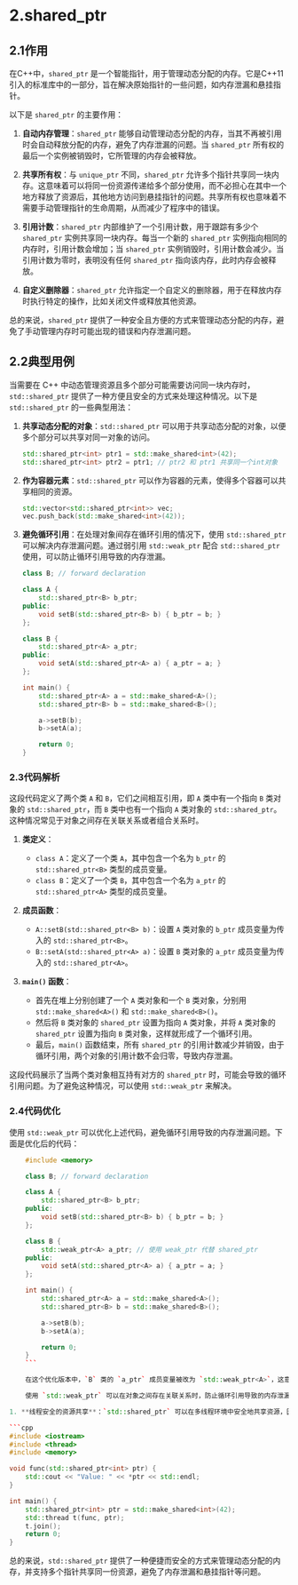 # 2.shared_ptr

## 2.1作用

在C++中，`shared_ptr` 是一个智能指针，用于管理动态分配的内存。它是C++11引入的标准库中的一部分，旨在解决原始指针的一些问题，如内存泄漏和悬挂指针。

以下是 `shared_ptr` 的主要作用：

1. **自动内存管理**：`shared_ptr` 能够自动管理动态分配的内存，当其不再被引用时会自动释放分配的内存，避免了内存泄漏的问题。当 `shared_ptr` 所有权的最后一个实例被销毁时，它所管理的内存会被释放。

2. **共享所有权**：与 `unique_ptr` 不同，`shared_ptr` 允许多个指针共享同一块内存。这意味着可以将同一份资源传递给多个部分使用，而不必担心在其中一个地方释放了资源后，其他地方访问到悬挂指针的问题。共享所有权也意味着不需要手动管理指针的生命周期，从而减少了程序中的错误。

3. **引用计数**：`shared_ptr` 内部维护了一个引用计数，用于跟踪有多少个 `shared_ptr` 实例共享同一块内存。每当一个新的 `shared_ptr` 实例指向相同的内存时，引用计数会增加；当 `shared_ptr` 实例销毁时，引用计数会减少。当引用计数为零时，表明没有任何 `shared_ptr` 指向该内存，此时内存会被释放。

4. **自定义删除器**：`shared_ptr` 允许指定一个自定义的删除器，用于在释放内存时执行特定的操作，比如关闭文件或释放其他资源。

总的来说，`shared_ptr` 提供了一种安全且方便的方式来管理动态分配的内存，避免了手动管理内存时可能出现的错误和内存泄漏问题。

## 2.2典型用例

当需要在 C++ 中动态管理资源且多个部分可能需要访问同一块内存时，`std::shared_ptr` 提供了一种方便且安全的方式来处理这种情况。以下是 `std::shared_ptr` 的一些典型用法：

1. **共享动态分配的对象**：`std::shared_ptr` 可以用于共享动态分配的对象，以便多个部分可以共享对同一对象的访问。

    ```cpp
    std::shared_ptr<int> ptr1 = std::make_shared<int>(42);
    std::shared_ptr<int> ptr2 = ptr1; // ptr2 和 ptr1 共享同一个int对象
    ```

2. **作为容器元素**：`std::shared_ptr` 可以作为容器的元素，使得多个容器可以共享相同的资源。

    ```cpp
    std::vector<std::shared_ptr<int>> vec;
    vec.push_back(std::make_shared<int>(42));
    ```

3. **避免循环引用**：在处理对象间存在循环引用的情况下，使用 `std::shared_ptr` 可以解决内存泄漏问题。通过弱引用 `std::weak_ptr` 配合 `std::shared_ptr` 使用，可以防止循环引用导致的内存泄漏。

    ```cpp
    class B; // forward declaration

    class A {
        std::shared_ptr<B> b_ptr;
    public:
        void setB(std::shared_ptr<B> b) { b_ptr = b; }
    };

    class B {
        std::shared_ptr<A> a_ptr;
    public:
        void setA(std::shared_ptr<A> a) { a_ptr = a; }
    };

    int main() {
        std::shared_ptr<A> a = std::make_shared<A>();
        std::shared_ptr<B> b = std::make_shared<B>();

        a->setB(b);
        b->setA(a);

        return 0;
    }
    ```

### 2.3代码解析

这段代码定义了两个类 `A` 和 `B`，它们之间相互引用，即 `A` 类中有一个指向 `B` 类对象的 `std::shared_ptr`，而 `B` 类中也有一个指向 `A` 类对象的 `std::shared_ptr`。这种情况常见于对象之间存在关联关系或者组合关系时。

1. **类定义**：
   - `class A`：定义了一个类 `A`，其中包含一个名为 `b_ptr` 的 `std::shared_ptr<B>` 类型的成员变量。
   - `class B`：定义了一个类 `B`，其中包含一个名为 `a_ptr` 的 `std::shared_ptr<A>` 类型的成员变量。

2. **成员函数**：
   - `A::setB(std::shared_ptr<B> b)`：设置 `A` 类对象的 `b_ptr` 成员变量为传入的 `std::shared_ptr<B>`。
   - `B::setA(std::shared_ptr<A> a)`：设置 `B` 类对象的 `a_ptr` 成员变量为传入的 `std::shared_ptr<A>`。

3. **`main()` 函数**：
   - 首先在堆上分别创建了一个 `A` 类对象和一个 `B` 类对象，分别用 `std::make_shared<A>()` 和 `std::make_shared<B>()`。
   - 然后将 `B` 类对象的 `shared_ptr` 设置为指向 `A` 类对象，并将 `A` 类对象的 `shared_ptr` 设置为指向 `B` 类对象，这样就形成了一个循环引用。
   - 最后，`main()` 函数结束，所有 `shared_ptr` 的引用计数减少并销毁，由于循环引用，两个对象的引用计数不会归零，导致内存泄漏。

这段代码展示了当两个类对象相互持有对方的 `shared_ptr` 时，可能会导致的循环引用问题。为了避免这种情况，可以使用 `std::weak_ptr` 来解决。

### 2.4代码优化

使用 `std::weak_ptr` 可以优化上述代码，避免循环引用导致的内存泄漏问题。下面是优化后的代码：

```cpp
    #include <memory>

    class B; // forward declaration

    class A {
        std::shared_ptr<B> b_ptr;
    public:
        void setB(std::shared_ptr<B> b) { b_ptr = b; }
    };

    class B {
        std::weak_ptr<A> a_ptr; // 使用 weak_ptr 代替 shared_ptr
    public:
        void setA(std::shared_ptr<A> a) { a_ptr = a; }
    };

    int main() {
        std::shared_ptr<A> a = std::make_shared<A>();
        std::shared_ptr<B> b = std::make_shared<B>();

        a->setB(b);
        b->setA(a);

        return 0;
    }
    ```

    在这个优化版本中，`B` 类的 `a_ptr` 成员变量被改为 `std::weak_ptr<A>`，这意味着它不会增加 `A` 对象的引用计数。当 `std::shared_ptr<A>` 所有权的最后一个实例被销毁时，`a_ptr` 会自动被设置为 nullptr，从而避免了循环引用导致的内存泄漏。

    使用 `std::weak_ptr` 可以在对象之间存在关联关系时，防止循环引用导致的内存泄漏问题，同时保持了对象之间的联系。

1. **线程安全的资源共享**：`std::shared_ptr` 可以在多线程环境中安全地共享资源，因为其内部引用计数的操作是原子的。

```cpp
#include <iostream>
#include <thread>
#include <memory>

void func(std::shared_ptr<int> ptr) {
    std::cout << "Value: " << *ptr << std::endl;
}

int main() {
    std::shared_ptr<int> ptr = std::make_shared<int>(42);
    std::thread t(func, ptr);
    t.join();
    return 0;
}
```

总的来说，`std::shared_ptr` 提供了一种便捷而安全的方式来管理动态分配的内存，并支持多个指针共享同一份资源，避免了内存泄漏和悬挂指针等问题。
